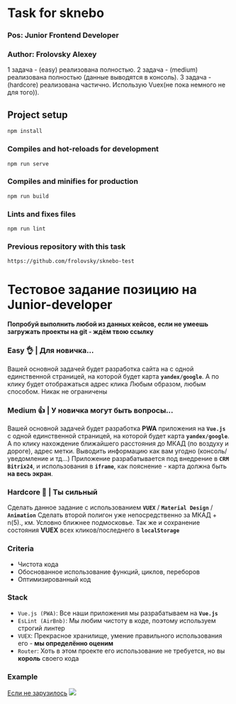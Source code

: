 # Task for sknebo
### Pos: Junior Frontend Developer
### Author: Frolovsky Alexey

1 задача - (easy) реализована полностью.
2 задача - (medium) реализована полностью (данные выводятся в консоль).
3 задача - (hardcore) реализована частично. Использую Vuex(не пока немного не для того)).
## Project setup
```
npm install
```

### Compiles and hot-reloads for development
```
npm run serve
```

### Compiles and minifies for production
```
npm run build
```

### Lints and fixes files
```
npm run lint
```

### Previous repository with this task 
```
https://github.com/frolovsky/sknebo-test
```

# Тестовое задание позицию на Junior-developer

**Попробуй выполнить любой из данных кейсов, если не умеешь загружать проекты на git - ждём твою ссылку**
 
### Easy 👌 | Для новичка... 
Вашей основной задачей будет разработка сайта на с одной единственной страницей,
на которой будет карта **`yandex/google`**. А по клику будет отображаться адрес клика
Любым образом, любым способом. Никак не ограничены

### Medium 👍 | У новичка могут быть вопросы...
Вашей основной задачей будет разработка **PWA** приложения на **`Vue.js`** с одной единственной страницей,
на которой будет карта **`yandex/google`**. А по клику нахождение ближайшего расстояния до МКАД (по воздуху и дороге),
адрес метки. Выводить информацию как вам угодно (консоль/уведомление и тд...)
Приложение разрабатывается под внедрение в **`CRM Bitrix24`**, и использования в **`iframe`**, как пояснение - карта
должна быть **на весь экран**.

### Hardcore 💪 | Ты сильный
Сделать данное задание с использованием **`VUEX`** / **`Material Design`** / **`Animation`**
Сделать второй полигон уже непосредственно за МКАД + n(5)., км. Условно ближнее подмосковье.
Так же и сохранение состояния **VUEX** всех кликов/последнего в **`localStorage`**

### Criteria
- Чистота кода
- Обоснованное использование функций, циклов, переборов
- Оптимизированный код

### Stack
- `Vue.js (PWA)`: Все наши приложения мы разрабатываем на **`Vue.js`**
- `EsLint (AirBnb)`: Мы любим чистоту в коде, поэтому используем строгий линтер
- `VUEX`: Прекрасное хранилище, умение правильного использования его - **мы определённо оценим**
- `Router`: Хоть в этом проекте его использование не требуется, но вы **король** своего кода

### Example
[Если не зарузилось](https://i.imgur.com/QdtAVFh.gif)
[![](https://i.imgur.com/QdtAVFh.gif)](https://i.imgur.com/QdtAVFh.gif)

